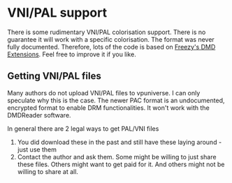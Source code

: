 # VNI/PAL support

There is some rudimentary VNI/PAL colorisation support. There is no guarantee it will work with a specific colorisation. The 
format was never fully documented. Therefore, lots of the code is based on [Freezy's DMD Extensions](https://github.com/freezy/dmd-extensions).
Feel free to improve it if you like.

## Getting VNI/PAL files

Many authors do not upload VNI/PAL files to vpuniverse. I can only speculate why this is the case. The newer PAC format is an 
undocumented, encrypted format to enable DRM functionalities. It won't work with the DMDReader software.

In general there are 2 legal ways to get PAL/VNI files
1. You did download these in the past and still have these laying around - just use them
2. Contact the author and ask them. Some might be willing to just share these files. 
 Others might want to get paid for it.  And others might not be willing to share at all. 
